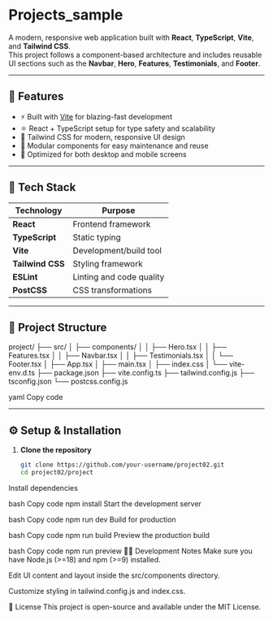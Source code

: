 # Projects_sample

A modern, responsive web application built with **React**, **TypeScript**, **Vite**, and **Tailwind CSS**.  
This project follows a component-based architecture and includes reusable UI sections such as the **Navbar**, **Hero**, **Features**, **Testimonials**, and **Footer**.

---

## 🚀 Features

- ⚡ Built with [Vite](https://vitejs.dev/) for blazing-fast development
- ⚛️ React + TypeScript setup for type safety and scalability
- 🎨 Tailwind CSS for modern, responsive UI design
- 🧩 Modular components for easy maintenance and reuse
- 🌙 Optimized for both desktop and mobile screens

---

## 🧰 Tech Stack

| Technology | Purpose |
|-------------|----------|
| **React** | Frontend framework |
| **TypeScript** | Static typing |
| **Vite** | Development/build tool |
| **Tailwind CSS** | Styling framework |
| **ESLint** | Linting and code quality |
| **PostCSS** | CSS transformations |

---

## 📁 Project Structure

project/
├── src/
│ ├── components/
│ │ ├── Hero.tsx
│ │ ├── Features.tsx
│ │ ├── Navbar.tsx
│ │ ├── Testimonials.tsx
│ │ └── Footer.tsx
│ ├── App.tsx
│ ├── main.tsx
│ ├── index.css
│ └── vite-env.d.ts
├── package.json
├── vite.config.ts
├── tailwind.config.js
├── tsconfig.json
└── postcss.config.js

yaml
Copy code

---

## ⚙️ Setup & Installation

1. **Clone the repository**
   ```bash
   git clone https://github.com/your-username/project02.git
   cd project02/project
Install dependencies

bash
Copy code
npm install
Start the development server

bash
Copy code
npm run dev
Build for production

bash
Copy code
npm run build
Preview the production build

bash
Copy code
npm run preview
🧑‍💻 Development Notes
Make sure you have Node.js (>=18) and npm (>=9) installed.

Edit UI content and layout inside the src/components directory.

Customize styling in tailwind.config.js and index.css.

📜 License
This project is open-source and available under the MIT License.

